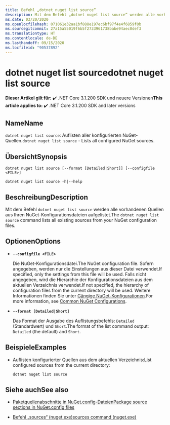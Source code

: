 ```yaml
---
title: Befehl „dotnet nuget list source“
description: Mit dem Befehl „dotnet nuget list source“ werden alle vorhandenen Quellen aus Ihren NuGet-Konfigurationsdateien aufgelistet.
ms.date: 03/20/2020
ms.openlocfilehash: 071061e32aa1bf888e197ec6bf97f4e4f6859f0b
ms.sourcegitcommit: 27a15a55019f6b5f2733961738babe94aec0def3
ms.translationtype: HT
ms.contentlocale: de-DE
ms.lasthandoff: 09/15/2020
ms.locfileid: "90537892"
---
```

# <a name="dotnet-nuget-list-source"></a><span data-ttu-id="1b2fb-103">dotnet nuget list source</span><span class="sxs-lookup"><span data-stu-id="1b2fb-103">dotnet nuget list source</span></span>

<span data-ttu-id="1b2fb-104">**Dieser Artikel gilt für:** ✔️ .NET Core 3.1.200 SDK und neuere Versionen</span><span class="sxs-lookup"><span data-stu-id="1b2fb-104">**This article applies to:** ✔️ .NET Core 3.1.200 SDK and later versions</span></span>

## <a name="name"></a><span data-ttu-id="1b2fb-105">Name</span><span class="sxs-lookup"><span data-stu-id="1b2fb-105">Name</span></span>

<span data-ttu-id="1b2fb-106">`dotnet nuget list source`: Auflisten aller konfigurierten NuGet-Quellen.</span><span class="sxs-lookup"><span data-stu-id="1b2fb-106">`dotnet nuget list source` - Lists all configured NuGet sources.</span></span>

## <a name="synopsis"></a><span data-ttu-id="1b2fb-107">Übersicht</span><span class="sxs-lookup"><span data-stu-id="1b2fb-107">Synopsis</span></span>

```dotnetcli
dotnet nuget list source [--format [Detailed|Short]] [--configfile <FILE>]

dotnet nuget list source -h|--help
```

## <a name="description"></a><span data-ttu-id="1b2fb-108">Beschreibung</span><span class="sxs-lookup"><span data-stu-id="1b2fb-108">Description</span></span>

<span data-ttu-id="1b2fb-109">Mit dem Befehl `dotnet nuget list source` werden alle vorhandenen Quellen aus Ihren NuGet-Konfigurationsdateien aufgelistet.</span><span class="sxs-lookup"><span data-stu-id="1b2fb-109">The `dotnet nuget list source` command lists all existing sources from your NuGet configuration files.</span></span>

## <a name="options"></a><span data-ttu-id="1b2fb-110">Optionen</span><span class="sxs-lookup"><span data-stu-id="1b2fb-110">Options</span></span>

- **`--configfile <FILE>`**

  <span data-ttu-id="1b2fb-111">Die NuGet-Konfigurationsdatei.</span><span class="sxs-lookup"><span data-stu-id="1b2fb-111">The NuGet configuration file.</span></span> <span data-ttu-id="1b2fb-112">Sofern angegeben, werden nur die Einstellungen aus dieser Datei verwendet.</span><span class="sxs-lookup"><span data-stu-id="1b2fb-112">If specified, only the settings from this file will be used.</span></span> <span data-ttu-id="1b2fb-113">Falls nicht angegeben, wird die Hierarchie der Konfigurationsdateien aus dem aktuellen Verzeichnis verwendet.</span><span class="sxs-lookup"><span data-stu-id="1b2fb-113">If not specified, the hierarchy of configuration files from the current directory will be used.</span></span> <span data-ttu-id="1b2fb-114">Weitere Informationen finden Sie unter [Gängige NuGet-Konfigurationen](/nuget/consume-packages/configuring-nuget-behavior).</span><span class="sxs-lookup"><span data-stu-id="1b2fb-114">For more information, see [Common NuGet Configurations](/nuget/consume-packages/configuring-nuget-behavior).</span></span>

- **`--format [Detailed|Short]`**

  <span data-ttu-id="1b2fb-115">Das Format der Ausgabe des Auflistungsbefehls: `Detailed` (Standardwert) und `Short`.</span><span class="sxs-lookup"><span data-stu-id="1b2fb-115">The format of the list command output: `Detailed` (the default) and `Short`.</span></span>

## <a name="examples"></a><span data-ttu-id="1b2fb-116">Beispiele</span><span class="sxs-lookup"><span data-stu-id="1b2fb-116">Examples</span></span>

- <span data-ttu-id="1b2fb-117">Auflisten konfigurierter Quellen aus dem aktuellen Verzeichnis:</span><span class="sxs-lookup"><span data-stu-id="1b2fb-117">List configured sources from the current directory:</span></span>

  ```dotnetcli
  dotnet nuget list source
  ```

## <a name="see-also"></a><span data-ttu-id="1b2fb-118">Siehe auch</span><span class="sxs-lookup"><span data-stu-id="1b2fb-118">See also</span></span>

- [<span data-ttu-id="1b2fb-119">Paketquellenabschnitte in NuGet.config-Dateien</span><span class="sxs-lookup"><span data-stu-id="1b2fb-119">Package source sections in NuGet.config files</span></span>](/nuget/reference/nuget-config-file#package-source-sections)

- [<span data-ttu-id="1b2fb-120">Befehl „sources“ (nuget.exe)</span><span class="sxs-lookup"><span data-stu-id="1b2fb-120">sources command (nuget.exe)</span></span>](/nuget/reference/cli-reference/cli-ref-sources)

